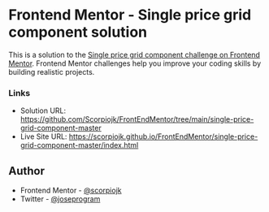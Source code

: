 # Frontend Mentor - Single price grid component solution

This is a solution to the [Single price grid component challenge on Frontend Mentor](https://www.frontendmentor.io/challenges/single-price-grid-component-5ce41129d0ff452fec5abbbc). Frontend Mentor challenges help you improve your coding skills by building realistic projects. 

### Links

- Solution URL: https://github.com/Scorpiojk/FrontEndMentor/tree/main/single-price-grid-component-master
- Live Site URL: https://scorpiojk.github.io/FrontEndMentor/single-price-grid-component-master/index.html
## Author

- Frontend Mentor - [@scorpiojk](https://www.frontendmentor.io/profile/scorpiojk)
- Twitter - [@joseprogram](https://www.twitter.com/joseprogram)
